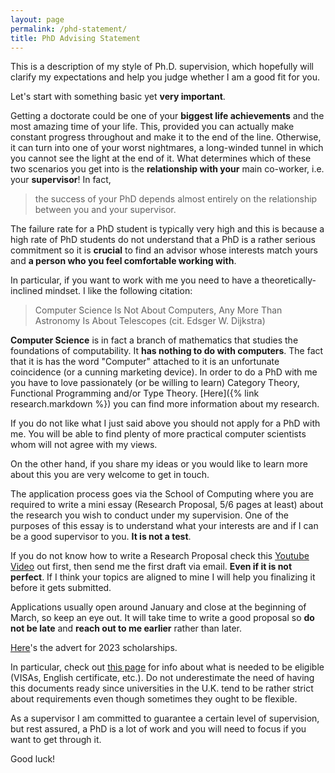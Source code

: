 ```yaml
---
layout: page
permalink: /phd-statement/
title: PhD Advising Statement
---
```

This is a description of my style of Ph.D. supervision, which hopefully will
clarify my expectations and help you judge whether I am a good fit for you.

Let's start with something basic yet **very important**.

Getting a doctorate could be one of your **biggest life achievements** and the
most amazing time of your life. This, provided you can actually make constant
progress throughout and make it to the end of the line. Otherwise, it can turn
into one of your worst nightmares, a long-winded tunnel in which you cannot see the
light at the end of it. What determines which of these two scenarios you get
into is the **relationship with your** main co-worker, i.e. your **supervisor**! In fact,  

> the success of your PhD depends almost entirely on the relationship between you and your supervisor. 

The failure rate for a PhD student is typically very high and this is because a
high rate of  PhD students do not understand that a PhD is a rather serious
commitment so it is **crucial** to find an advisor whose interests match yours
and **a person who you feel comfortable working with**. 

In particular, if you want to work with me you need to have a theoretically-inclined mindset. I like the following citation:  

> Computer Science Is Not About Computers, Any More Than Astronomy Is About Telescopes (cit. Edsger W. Dijkstra)

**Computer Science** is in fact a branch of mathematics that studies the
foundations of computability. It **has nothing to do with computers**. The fact
that it is has the word "Computer" attached to it is an unfortunate coincidence
(or a cunning marketing device). In order to do a PhD with me you have to love
passionately (or be willing to learn) Category Theory, Functional Programming
and/or Type Theory. [Here]({% link research.markdown %}) you can find more
information about my research.

If you do not like what I just said above you should not apply for a PhD with
me. You will be able to find plenty of more practical computer scientists whom
will not agree with my views.

On the other hand, if you share my ideas or you would like to learn more about
this you are very welcome to get in touch. 

The application process goes via the School of Computing where you are required
to write a mini essay (Research Proposal, 5/6 pages at least) about the research
you wish to conduct under my supervision. One of the purposes of this essay is
to understand what your interests are and if I can be a good supervisor to you.
**It is not a test**. 

If you do not know how to write a Research Proposal check this [Youtube
Video](https://www.youtube.com/watch?v=s5nLdm4Dt-0) out first, then send me the
first draft via email. **Even if it is not perfect**. If I think your topics are
aligned to mine I will help you finalizing it before it gets submitted.

Applications usually open around January and close at the beginning of March, so
keep an eye out. It will take time to write a good proposal so **do not be
late** and **reach out to me earlier** rather than later. 

[Here](/assets/phd-advert-2023.txt)'s the advert for 2023 scholarships. 

In particular, check out [this
page](https://www.kent.ac.uk/courses/postgraduate/283/computer-science) for info
about what is needed to be eligible (VISAs, English certificate, etc.). Do not
underestimate the need of having this documents ready since universities in the
U.K. tend to be rather strict about requirements even though sometimes they
ought to be flexible. 

As a supervisor I am committed to guarantee a certain level of
supervision, but rest assured, a PhD is a lot of work and you will need to focus
if you want to get through it. 

Good luck! 

